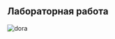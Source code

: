 ## Лабораторная работа


![dora](https://eldar.bagirov.ru/res/daria_shikhanova.jpg "Дарья Шиханова")
